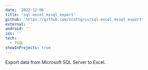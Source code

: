 ```yaml
---
date: '2022-12-06'
title: 'sql-excel_mssql_export'
github: 'https://github.com/scottgriv/sql-excel_mssql_export'
external: ''
android: ''
ios: ''
tech:
  - TSQL
showInProjects: true
---
```


Export data from Microsoft SQL Server to Excel.
